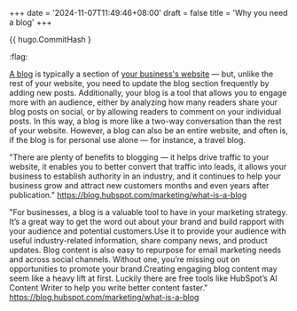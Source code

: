 +++
date = '2024-11-07T11:49:46+08:00'
draft = false
title = 'Why you need a blog'
+++

{{ hugo.CommitHash }

:flag:

[A blog](https://www.hubspot.com/products/cms/free-blog-maker?hubs_post-cta=&hubs_content=blog.hubspot.com/marketing/what-is-a-blog&hubs_content-cta=A%20blog&hubs_post=blog.hubspot.com/marketing/what-is-a-blog) is typically a section of [your business's website](https://www.hubspot.com/products/cms/drag-and-drop-website-builder?hubs_post-cta=&hubs_content=blog.hubspot.com/marketing/what-is-a-blog&hubs_content-cta=your%20business%27s%20website&hubs_post=blog.hubspot.com/marketing/what-is-a-blog) — but, unlike the rest of your website, you need to update the blog section frequently by adding new posts. Additionally, your blog is a tool that allows you to engage more with an audience, either by analyzing how many readers share your blog posts on social, or by allowing readers to comment on your individual posts. In this way, a blog is more like a two-way conversation than the rest of your website. However, a blog can also be an entire website, and often is, if the blog is for personal use alone — for instance, a travel blog.

"There are plenty of benefits to blogging — it helps drive traffic to your website, it enables you to better convert that traffic into leads, it allows your business to establish authority in an industry, and it continues to help your business grow and attract new customers months and even years after publication." https://blog.hubspot.com/marketing/what-is-a-blog

"For businesses, a blog is a valuable tool to have in your marketing strategy. It’s a great way to get the word out about your brand and build rapport with your audience and potential customers.Use it to provide your audience with useful industry-related information, share company news, and product updates. Blog content is also easy to repurpose for email marketing needs and across social channels. Without one, you’re missing out on opportunities to promote your brand.Creating engaging blog content may seem like a heavy lift at first. Luckily there are free tools like HubSpot’s AI Content Writer to help you write better content faster." https://blog.hubspot.com/marketing/what-is-a-blog